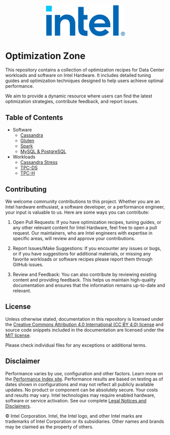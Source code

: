 <p align="center">
  <img src="images/logo-classicblue-800px.png?raw=true" alt="Intel Logo" width="250"/>
</p>

# Optimization Zone

This repository contains a collection of optimization recipes for Data Center workloads and software on Intel Hardware. It includes detailed tuning guides and optimization techniques designed to help users achieve optimal performance.

We aim to provide a dynamic resource where users can find the latest optimization strategies, contribute feedback, and report issues.

## Table of Contents

- Software
  - [Cassandra](software/cassandra/README.md)
  - [Gluten](software/gluten/README.md)
  - [Spark](software/spark/README.md)
  - [MySQL & PostgreSQL](software/mysql-postgresql/README.md)
- Workloads
  - [Cassandra Stress](workloads/cassandra-stress/README.md)
  - [TPC-DS](workloads/tpc-ds/README.md)
  - [TPC-H](workloads/tpc-h/README.md)

## Contributing

We welcome community contributions to this project. Whether you are an Intel
hardware enthusiast, a software developer, or a performance engineer, your
input is valuable to us. Here are some ways you can contribute:

1. Open Pull Requests: If you have optimization recipes, tuning guides, or any
other relevant content for Intel Hardware, feel free to open a pull request.
Our maintainers, who are Intel engineers with expertise in specific areas, will
review and approve your contributions.

2. Report Issues/Make Suggestions: If you encounter any issues or bugs, or if
you have suggestions for additional materials, or missing any favorite
workloads or software recipes please report them through GitHub issues.

3. Review and Feedback: You can also contribute by reviewing existing content
and providing feedback. This helps us maintain high-quality documentation and
ensures that the information remains up-to-date and relevant.

## License

Unless otherwise stated, documentation in this repository is licensed under
the [Creative Commons Attribution 4.0 International (CC BY 4.0) license](LICENSES/CC-BY-4.0.txt)
and source code snippets included in the documentation are licensed under
the [MIT license](/LICENSE/MIT.txt).

Please check individual files for any exceptions or additional terms.

## Disclaimer

Performance varies by use, configuration and other factors. Learn more on the [Performance Index site](https://edc.intel.com/content/www/us/en/products/performance/benchmarks/overview/). Performance results are based on testing as of dates shown in configurations and may not reflect all publicly available updates. No product or component can be absolutely secure. Your costs and results may vary. Intel technologies may require enabled hardware, software or service activation. See our complete [Legal Notices and Disclaimers](https://www.intel.com/LegalNoticesAndDisclaimers).

© Intel Corporation.  Intel, the Intel logo, and other Intel marks are trademarks of Intel Corporation or its subsidiaries.  Other names and brands may be claimed as the property of others. 
